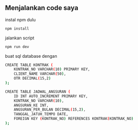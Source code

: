 ## Menjalankan code saya

instal npm dulu

```bash
npm install
```
jalankan script
```bash
npm run dev
````
buat sql database dengan

```bash
CREATE TABLE KONTRAK (
    KONTRAK_NO VARCHAR(10) PRIMARY KEY,
    CLIENT_NAME VARCHAR(50),
    OTR DECIMAL(15,2)
);

CREATE TABLE JADWAL_ANGSURAN (
    ID INT AUTO_INCREMENT PRIMARY KEY,
    KONTRAK_NO VARCHAR(10),
    ANGSURAN_KE INT,
    ANGSURAN_PER_BULAN DECIMAL(15,2),
    TANGGAL_JATUH_TEMPO DATE,
    FOREIGN KEY (KONTRAK_NO) REFERENCES KONTRAK(KONTRAK_NO)
);
```